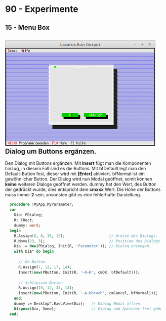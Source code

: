 # 90 - Experimente
## 15 - Menu Box

![image.png](image.png)
Dialog um Buttons ergänzen.
---
Den Dialog mit Buttons ergänzen.
Mit <b>Insert</b> fügt man die Komponenten hinzug, in diesem Fall sind es die Buttons.
Mit bfDefault legt man den Default-Button fest, dieser wird mit <b>[Enter]</b> aktiviert.
bfNormal ist ein gewöhnlicher Button.
Der Dialog wird nun Modal geöffnet, somit können <b>keine</b> weiteren Dialoge geöffnet werden.
dummy hat den Wert, des Button der gedrückt wurde, dies entspricht dem <b>cmxxx</b> Wert.
Die Höhe der Buttons muss immer <b>2</b> sein, ansonsten gibt es eine fehlerhafte Darstellung.

```pascal
  procedure TMyApp.MyParameter;
  var
    Dia: PDialog;
    R: TRect;
    dummy: word;
  begin
    R.Assign(0, 0, 35, 15);                    // Grösse des Dialogs.
    R.Move(23, 3);                             // Position des Dialogs.
    Dia := New(PDialog, Init(R, 'Parameter')); // Dialog erzeugen.
    with Dia^ do begin

      // Ok-Button
      R.Assign(7, 12, 17, 14);
      Insert(new(PButton, Init(R, '~O~K', cmOK, bfDefault)));

      // Schliessen-Button
      R.Assign(19, 12, 32, 14);
      Insert(new(PButton, Init(R, '~A~bbruch', cmCancel, bfNormal)));
    end;
    dummy := Desktop^.ExecView(Dia);   // Dialog Modal öffnen.
    Dispose(Dia, Done);                // Dialog und Speicher frei geben.
  end;
```


